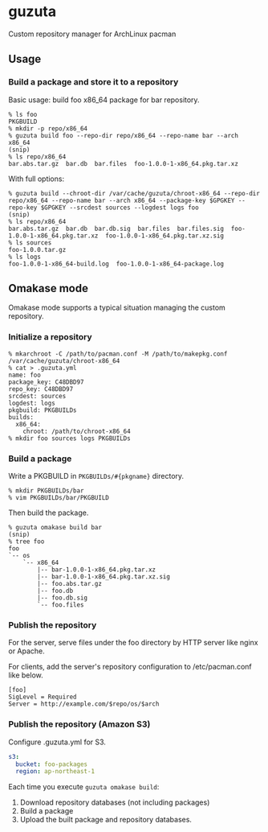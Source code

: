 # guzuta
Custom repository manager for ArchLinux pacman

## Usage
### Build a package and store it to a repository
Basic usage: build foo x86_64 package for bar repository.

```
% ls foo
PKGBUILD
% mkdir -p repo/x86_64
% guzuta build foo --repo-dir repo/x86_64 --repo-name bar --arch x86_64
(snip)
% ls repo/x86_64
bar.abs.tar.gz  bar.db  bar.files  foo-1.0.0-1-x86_64.pkg.tar.xz
```

With full options:
```
% guzuta build --chroot-dir /var/cache/guzuta/chroot-x86_64 --repo-dir repo/x86_64 --repo-name bar --arch x86_64 --package-key $GPGKEY --repo-key $GPGKEY --srcdest sources --logdest logs foo
(snip)
% ls repo/x86_64
bar.abs.tar.gz  bar.db  bar.db.sig  bar.files  bar.files.sig  foo-1.0.0-1-x86_64.pkg.tar.xz  foo-1.0.0-1-x86_64.pkg.tar.xz.sig
% ls sources
foo-1.0.0.tar.gz
% ls logs
foo-1.0.0-1-x86_64-build.log  foo-1.0.0-1-x86_64-package.log
```

## Omakase mode
Omakase mode supports a typical situation managing the custom repository.

### Initialize a repository

```
% mkarchroot -C /path/to/pacman.conf -M /path/to/makepkg.conf /var/cache/guzuta/chroot-x86_64
% cat > .guzuta.yml
name: foo
package_key: C48DBD97
repo_key: C48DBD97
srcdest: sources
logdest: logs
pkgbuild: PKGBUILDs
builds:
  x86_64:
    chroot: /path/to/chroot-x86_64
% mkdir foo sources logs PKGBUILDs
```

### Build a package
Write a PKGBUILD in `PKGBUILDs/#{pkgname}` directory.

```
% mkdir PKGBUILDs/bar
% vim PKGBUILDs/bar/PKGBUILD
```

Then build the package.

```
% guzuta omakase build bar
(snip)
% tree foo
foo
`-- os
    `-- x86_64
        |-- bar-1.0.0-1-x86_64.pkg.tar.xz
        |-- bar-1.0.0-1-x86_64.pkg.tar.xz.sig
        |-- foo.abs.tar.gz
        |-- foo.db
        |-- foo.db.sig
        `-- foo.files
```

### Publish the repository
For the server, serve files under the foo directory by HTTP server like nginx or Apache.

For clients, add the server's repository configuration to /etc/pacman.conf like below.

```
[foo]
SigLevel = Required
Server = http://example.com/$repo/os/$arch
```

### Publish the repository (Amazon S3)
Configure .guzuta.yml for S3.

```yaml
s3:
  bucket: foo-packages
  region: ap-northeast-1
```

Each time you execute `guzuta omakase build`:

1. Download repository databases (not including packages)
2. Build a package
3. Upload the built package and repository databases.

